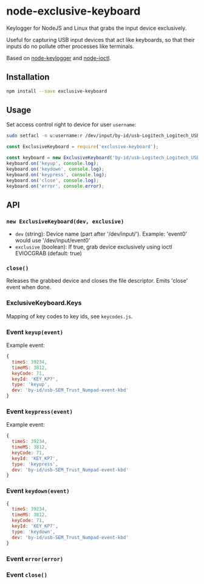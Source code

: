 # node-exclusive-keyboard
Keylogger for NodeJS and Linux that grabs the input device exclusively.

Useful for capturing USB input devices that act like keyboards, so that their inputs do no pollute other processes like terminals.

Based on [node-keylogger](https://github.com/taosx/node-keylogger/) and [node-ioctl](https://github.com/santigimeno/node-ioctl).

## Installation
```bash
npm install --save exclusive-keyboard
```

## Usage

Set access control right to device for user `username`:
```bash
sudo setfacl -m u:username:r /dev/input/by-id/usb-Logitech_Logitech_USB_Keyboard-event-kbd
```

```js
const ExclusiveKeyboard = require('exclusive-keyboard');

const keyboard = new ExclusiveKeyboard('by-id/usb-Logitech_Logitech_USB_Keyboard-event-kbd', true);
keyboard.on('keyup', console.log);
keyboard.on('keydown', console.log);
keyboard.on('keypress', console.log);
keyboard.on('close', console.log);
keyboard.on('error', console.error);
```

## API

### `new ExclusiveKeyboard(dev, exclusive)`
* `dev` (string): Device name (part after '/dev/input/'). Example: 'event0' would use '/dev/input/event0'
* `exclusive` (boolean): If true, grab device exclusively using ioctl EVIOCGRAB (default: true)

### `close()`
Releases the grabbed device and closes the file descriptor. Emits 'close' event when done.

### ExclusiveKeyboard.Keys
Mapping of key codes to key ids, see `keycodes.js`.

### Event `keyup(event)`
Example event:
```js
{
  timeS: 39234,
  timeMS: 3812,
  keyCode: 71,
  keyId: 'KEY_KP7',
  type: 'keyup',
  dev: 'by-id/usb-SEM_Trust_Numpad-event-kbd'
}
```

### Event `keypress(event)`
Example event:
```js
{
  timeS: 39234,
  timeMS: 3812,
  keyCode: 71,
  keyId: 'KEY_KP7',
  type: 'keypress',
  dev: 'by-id/usb-SEM_Trust_Numpad-event-kbd'
}
```

### Event `keydown(event)`
```js
{
  timeS: 39234,
  timeMS: 3812,
  keyCode: 71,
  keyId: 'KEY_KP7',
  type: 'keydown',
  dev: 'by-id/usb-SEM_Trust_Numpad-event-kbd'
}
```

### Event `error(error)`

### Event `close()`
